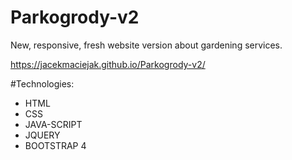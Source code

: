 # Parkogrody-v2
New, responsive, fresh website version about gardening services.  

https://jacekmaciejak.github.io/Parkogrody-v2/

#Technologies:
- HTML
- CSS
- JAVA-SCRIPT
- JQUERY
- BOOTSTRAP 4
